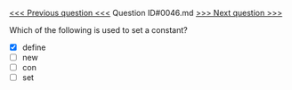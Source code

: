 [<<< Previous question <<<](0045.md)  Question ID#0046.md  [>>> Next question >>>](0047.md) 

Which of the following is used to set a constant?

- [x] define
- [ ] new
- [ ] con
- [ ] set
